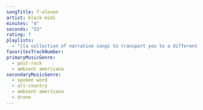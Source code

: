 ```yaml
---
songTitle: 7-eleven
artist: black midi
minutes: "4"
seconds: "53"
rating: 7
playlists:
  - "[[a collection of narrative songs to transport you to a different world]]"
favoritesTrackNumber:
primaryMusicGenre:
  - post-rock
  - ambient americana
secondaryMusicGenre:
  - spoken word
  - alt-country
  - ambient americana
  - drone
---
```

